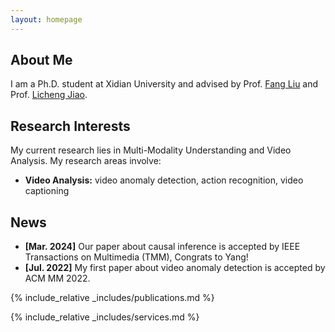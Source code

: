```yaml
---
layout: homepage
---
```


## About Me

I am a Ph.D. student at Xidian University and advised by Prof. [Fang Liu](https://faculty.xidian.edu.cn/LF8/zh_CN/index.htm) and Prof. [Licheng Jiao](https://faculty.xidian.edu.cn/JLC/zh_CN/index.htm). 

## Research Interests 

My current research lies in Multi-Modality Understanding and Video Analysis. My research areas involve:

- **Video Analysis:** video anomaly detection, action recognition, video captioning


## News

- **[Mar. 2024]** Our paper about causal inference is accepted by IEEE Transactions on Multimedia (TMM), Congrats to Yang!
- **[Jul. 2022]** My first paper about video anomaly detection is accepted by ACM MM 2022. 

{% include_relative _includes/publications.md %}

{% include_relative _includes/services.md %}
